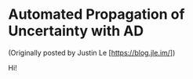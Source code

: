 Automated Propagation of Uncertainty with AD
============================================

(Originally posted by Justin Le [https://blog.jle.im/])

Hi!
